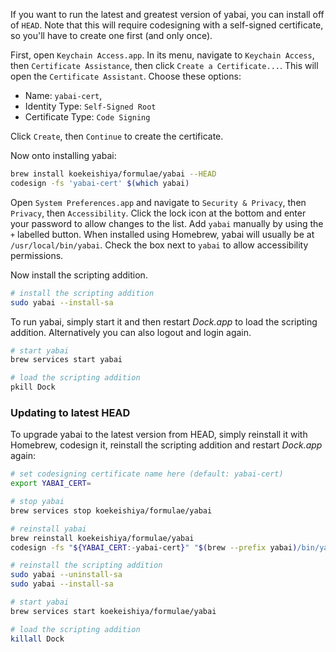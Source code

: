 If you want to run the latest and greatest version of yabai, you can install off of `HEAD`. Note that this will require codesigning with a self-signed certificate, so you'll have to create one first (and only once).

First, open `Keychain Access.app`. In its menu, navigate to `Keychain Access`, then `Certificate Assistance`, then click `Create a Certificate...`. This will open the `Certificate Assistant`. Choose these options:

- Name: `yabai-cert`,
- Identity Type: `Self-Signed Root`
- Certificate Type: `Code Signing`

Click `Create`, then `Continue` to create the certificate.

Now onto installing yabai:

```sh
brew install koekeishiya/formulae/yabai --HEAD
codesign -fs 'yabai-cert' $(which yabai)
```

Open `System Preferences.app` and navigate to `Security & Privacy`, then `Privacy`, then `Accessibility`. Click the lock icon at the bottom and enter your password to allow changes to the list. Add `yabai` manually by using the `+` labelled button. When installed using Homebrew, yabai will usually be at `/usr/local/bin/yabai`. Check the box next to `yabai` to allow accessibility permissions.

Now install the scripting addition.

```sh
# install the scripting addition
sudo yabai --install-sa
```

To run yabai, simply start it and then restart *Dock.app* to load the scripting addition. Alternatively you can also logout and login again.

```sh
# start yabai
brew services start yabai

# load the scripting addition
pkill Dock
```

### Updating to latest HEAD

To upgrade yabai to the latest version from HEAD, simply reinstall it with Homebrew, codesign it, reinstall the scripting addition and restart *Dock.app* again:

```sh
# set codesigning certificate name here (default: yabai-cert)
export YABAI_CERT=

# stop yabai
brew services stop koekeishiya/formulae/yabai

# reinstall yabai
brew reinstall koekeishiya/formulae/yabai
codesign -fs "${YABAI_CERT:-yabai-cert}" "$(brew --prefix yabai)/bin/yabai"

# reinstall the scripting addition
sudo yabai --uninstall-sa
sudo yabai --install-sa

# start yabai
brew services start koekeishiya/formulae/yabai

# load the scripting addition
killall Dock
```